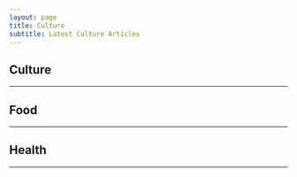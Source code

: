 ```yaml
---
layout: page
title: Culture
subtitle: Latest Culture Articles
---
```


<!-- publish0x culture tags articles -->
<h2>Culture</h2><hr/>
<script src="https://www.publish0x.com/widget/code"></script><publish0x-posts-widget aff="4zbqpvkapr" posts-number="9" content-type="tag" content-ids="wX3m980dbN8WJv57"></publish0x-posts-widget>

<!-- publish0x food tags articles -->
<h2>Food</h2><hr/>
<script src="https://www.publish0x.com/widget/code"></script><publish0x-posts-widget aff="4zbqpvkapr" posts-number="9" content-type="tag" content-ids="Zav39kYMw3QRNyM4,n41VEQGeGAYMJD0g"></publish0x-posts-widget>

<!-- publish0x health tags articles -->
<h2>Health</h2><hr/>
<script src="https://www.publish0x.com/widget/code"></script><publish0x-posts-widget aff="4zbqpvkapr" posts-number="9" content-ids="yOMnJqR7BJQXjRLe"></publish0x-posts-widget>
